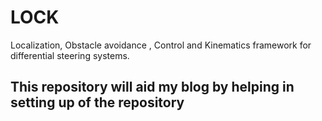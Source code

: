 # LOCK
Localization, Obstacle avoidance , Control and Kinematics framework for differential steering systems.

## This repository will aid my blog by helping in setting up of the repository
